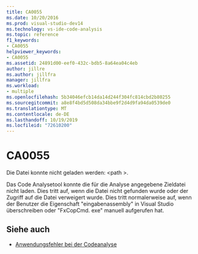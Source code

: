 ```yaml
---
title: CA0055
ms.date: 10/20/2016
ms.prod: visual-studio-dev14
ms.technology: vs-ide-code-analysis
ms.topic: reference
f1_keywords:
- CA0055
helpviewer_keywords:
- CA0055
ms.assetid: 24891d00-eef0-432c-bdb5-8a64ea04c4eb
author: jillre
ms.author: jillfra
manager: jillfra
ms.workload:
- multiple
ms.openlocfilehash: 5b34046efcb14da14d244f304fc814cbd2b80255
ms.sourcegitcommit: a8e8f4bd5d508da34bbe9f2d4d9fa94da0539de0
ms.translationtype: MT
ms.contentlocale: de-DE
ms.lasthandoff: 10/19/2019
ms.locfileid: "72610200"
---
```

# <a name="ca0055"></a>CA0055

Die Datei konnte nicht geladen werden: \<path >.

Das Code Analysetool konnte die für die Analyse angegebene Zieldatei nicht laden. Dies tritt auf, wenn die Datei nicht gefunden wurde oder der Zugriff auf die Datei verweigert wurde. Dies tritt normalerweise auf, wenn der Benutzer die Eigenschaft "eingabenassembly" in Visual Studio überschreiben oder "FxCopCmd. exe" manuell aufgerufen hat.

## <a name="see-also"></a>Siehe auch

- [Anwendungsfehler bei der Codeanalyse](../code-quality/code-analysis-application-errors.md)
